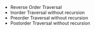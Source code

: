 * Reverse Order Traversal
* Inorder Traversal without recursion
* Preorder Traversal without recursion
* Postorder Traversal without recursion